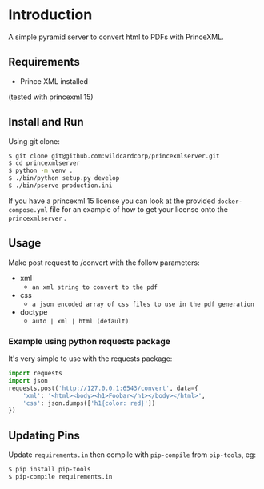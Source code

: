 Introduction
============

A simple pyramid server to convert html to PDFs with PrinceXML.


## Requirements

- Prince XML installed


(tested with princexml 15)


## Install and Run

Using git clone:

```bash
$ git clone git@github.com:wildcardcorp/princexmlserver.git
$ cd princexmlserver
$ python -m venv .
$ ./bin/python setup.py develop
$ ./bin/pserve production.ini
```

If you have a princexml 15 license you can look at the provided `docker-compose.yml` file for an example of how to get your license onto the `princexmlserver` .


## Usage

Make post request to <server url>/convert with the follow
parameters:

* xml
  - `an xml string to convert to the pdf`
* css
  - `a json encoded array of css files to use in the pdf generation`
* doctype
  - `auto | xml | html (default)`


### Example using python requests package

It's very simple to use with the requests package:

```python
import requests
import json
requests.post('http://127.0.0.1:6543/convert', data={
    'xml': '<html><body><h1>Foobar</h1></body></html>',
    'css': json.dumps(['h1{color: red}'])
})
```


## Updating Pins

Update `requirements.in` then compile with `pip-compile` from `pip-tools`, eg:

```bash
$ pip install pip-tools
$ pip-compile requirements.in
```

